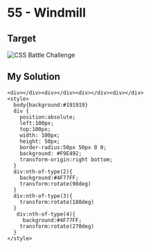# 55 - Windmill

## Target

![CSS Battle Challenge](https://cssbattle.dev/targets/55.png)

## My Solution

```
<div></div><div></div><div></div><div></div>
<style>
  body{background:#191919}
  div {
    position:absolute;
    left:100px;
    top:100px;
    width: 100px;
    height: 50px;
    border-radius:50px 50px 0 0;
    background: #F9E492;
    transform-origin:right bottom;
  }
  div:nth-of-type(2){
    background:#4F77FF;
    transform:rotate(90deg)
  }
  div:nth-of-type(3){
    transform:rotate(180deg)
  }
   div:nth-of-type(4){
     background:#4F77FF;
    transform:rotate(270deg)
  }
</style>
```
